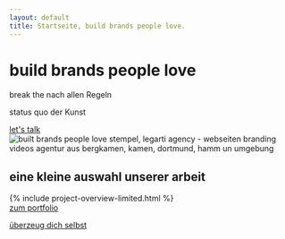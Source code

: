 ```yaml
---
layout: default
title: Startseite, build brands people love.
---
```


<div class="container home-landing-container">
    <div class="row mt-50">
      <div
        class="main-title-container text-center col-md-10 col-md-offset-1"
      >
        <h1 class="main-title bold text-center">
          build brands people love
        </h1>
        <p class="main-subtitle mt-50">
          <span class="bold">break the&nbsp;</span
          ><span class="light">nach allen Regeln</span>
        </p>
        <p class="main-subtitle">
          <span class="bold">status quo&nbsp;</span
          ><span class="light">der Kunst</span>
        </p>
      </div>
    </div>
    <div class="row mt-50">
      <div class="col-md-10 col-md-offset-1 container button-container">
        <a href="/contact" class="button primary-button"
          >let's talk</a
        >
      </div>
    </div>
    <div class="row home-landing-stamp-container hide-on-mobile">
      <div class="col-md-10 col-md-offset-1">
        <img
          class="home-landing-stamp"
          src="{{ site.baseurl }}/assets/img/bbpl-stamp-rotated.svg"
          alt="built brands people love stempel, legarti agency - webseiten branding videos agentur aus bergkamen, kamen, dortmund, hamm un umgebung"
        />
      </div>
    </div>
  </div>
  <!-- unsere projekte -->
  <div class="container home-portoflio-selection-container mt-100">
    <div class="row">
      <div class="simple-section-heading-container col-xs-12">
        <h2 class="simple-section-heading">
          eine kleine auswahl unserer arbeit
        </h2>
      </div>
    </div>
    <div class="row mt-20">
      <div class="portoflio-selection-wrapper col-xs-12 no-padding">
      {% include project-overview-limited.html %}
      </div>
    </div>
    <div class="row mt-50">
      <div class="col-md-10 container button-container">
        <a href="projects" class="button primary-button"
          >zum portfolio</a
        >
      </div>
    </div>
  </div>
  <div class="container home-testimonial-container mt-section">
    <div class="pagi-container hide-flex-on-mobile">
      <div class="pagi-inner-container"></div>
    </div>
    <div class="row testimonial-item">
      <div class="personal-information text-center">
        <img src="" alt="" class="avatar" />
        <p class="name"></p>
        <p class="title text-darkgrey"></p>
      </div>
      <p
        class="text-darkgrey quote read-text text-center mt-20 col-md-8 col-md-offset-2"
      ></p>
    </div>
    <div class="row mt-50">
      <div class="col-md-10  container button-container">
        <a href="contact" class="button primary-button"
          >überzeug dich selbst</a
        >
      </div>
    </div>
  </div>

